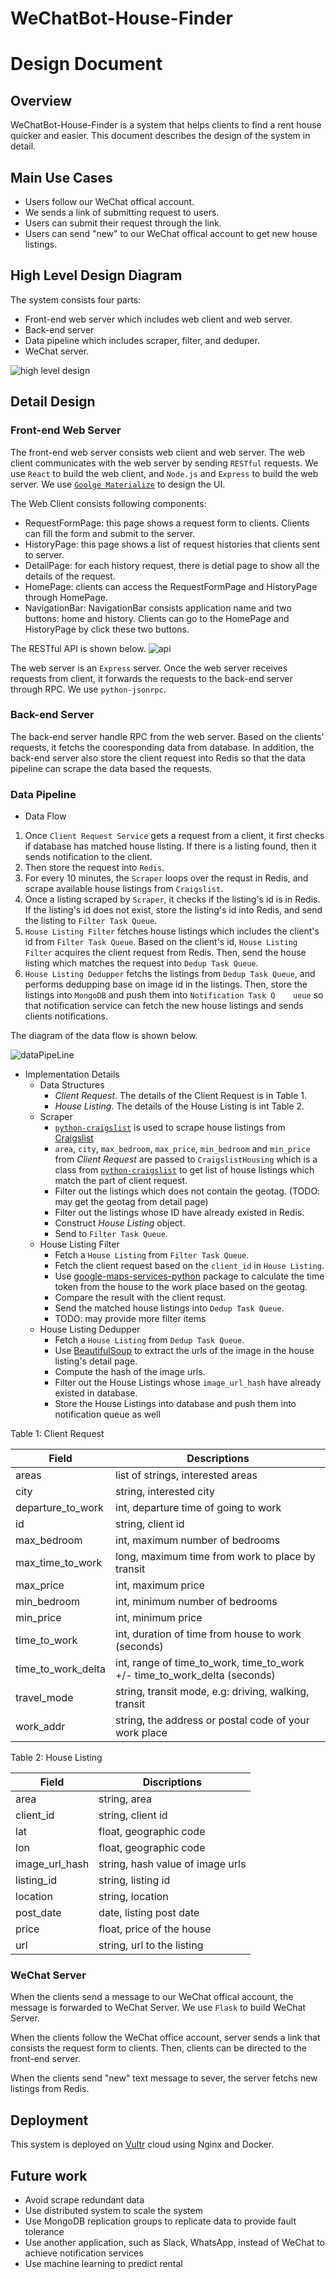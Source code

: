 # WeChatBot-House-Finder
# Design Document
## Overview
WeChatBot-House-Finder is a system that helps clients to find a rent house quicker and easier. This document describes the design of the system in detail.
## Main Use Cases
* Users follow our WeChat offical account.
* We sends a link of submitting request to users.
* Users can submit their request through the link.
* Users can send "new" to our WeChat offical account to get new house listings.

## High Level Design Diagram
The system consists four parts:
* Front-end web server which includes web client and web server.
* Back-end server
* Data pipeline which includes scraper, filter, and deduper.
* WeChat server.

![high level design](document/highLevelDesign.png)

## Detail Design
### Front-end Web Server
The front-end web server consists web client and web server. The web client communicates with the web server by sending `RESTful` requests. We use `React` to build the web client, and `Node.js` and `Express` to build the web server. We use [`Goolge Materialize`](http://materializecss.com/) to design the UI.

The Web Client consists following components:
* RequestFormPage: this page shows a request form to clients. Clients can fill the form and submit to the server.
* HistoryPage: this page shows a list of request histories that clients sent to server.
* DetailPage: for each history request, there is detial page to show all the details of the request.
* HomePage: clients can access the RequestFormPage and HistoryPage through HomePage.
* NavigationBar: NavigationBar consists application name and two buttons: home and history. Clients can go to the HomePage and HistoryPage by click these two buttons.

The RESTful API is shown below.
![api](document/api.png)

The web server is an `Express` server. Once the web server receives requests from client, it forwards the requests to the back-end server through RPC. We use `python-jsonrpc`.

### Back-end Server
The back-end server handle RPC from the web server. Based on the clients' requests, it fetchs the cooresponding data from database. In addition, the back-end server also store the client request into Redis so that the data pipeline can scrape the data based the requests.

### Data Pipeline
*  Data Flow
  1.  Once `Client Request Service` gets a request from a client, it first checks if database has matched house listing. If there is a listing found, then it sends notification to the client.
  1.  Then store the request into `Redis`.
  1.  For every 10 minutes, the `Scraper` loops over the requst in Redis, and scrape available house listings from `Craigslist`.
  1.  Once a listing scraped by `Scraper`, it checks if the listing's id is in Redis. If the listing's id does not exist, store the listing's id into Redis, and send the listing to `Filter Task Queue`.
  1.  `House Listing Filter` fetches house listings which includes the client's id from `Filter Task Queue`. Based on the client's id, `House Listing Filter` acquires the client request from Redis. Then, send the house listing which matches the request into `Dedup Task Queue`.
  1.  `House Listing Dedupper` fetchs the listings from `Dedup Task Queue`, and performs dedupping base on image id in the listings. Then, store the listings into `MongoDB` and push them into `Notification Task Q    ueue` so that notification service can fetch the new house listings and sends clients notifications.

The diagram of the data flow is shown below.

![dataPipeLine](document/dataPipeline.png)
* Implementation Details
  * Data Structures
    *   *Client Request*. The details of the Client Request is in Table 1.
    *   *House Listing*. The details of the House Listing is int Table 2.
  * Scraper
    * [`python-craigslist`](https://github.com/juliomalegria/python-craigslist) is used to scrape house listings from [Craigslist](https://www.craigslist.org/about/sites)
    * `area`, `city`, `max_bedroom`, `max_price`, `min_bedroom` and `min_price` from *Client Request* are passed to `CraigslistHousing` which is a class from [`python-craigslist`](https://github.com/juliomalegria/python-craigslist) to get list of house listings which match the part of client request.
    * Filter out the listings which does not contain the geotag. (TODO: may get the geotag from detail page)
    * Filter out the listings whose ID have already existed in Redis.
    * Construct *House Listing* object.
    * Send to `Filter Task Queue`.
  * House Listing Filter
    * Fetch a `House Listing` from `Filter Task Queue`.
    * Fetch the client request based on the `client_id` in `House Listing`.
    * Use [google-maps-services-python](https://github.com/googlemaps/google-maps-services-python) package to calculate the time token from the house to the work place based on the geotag.
    * Compare the result with the client requst.
    * Send the matched house listings into `Dedup Task Queue`.
    * TODO: may provide more filter items
  * House Listing Dedupper
    * Fetch a `House Listing` from `Dedup Task Queue`.
    * Use [BeautifulSoup](https://www.crummy.com/software/BeautifulSoup/) to extract the urls of the image in the house listing's detail page.
    * Compute the hash of the image urls.
    * Filter out the House Listings whose `image_url_hash` have already existed in database.
    * Store the House Listings into database and push them into notification queue as well

Table 1: Client Request

|Field | Descriptions|
|--- | ---|
|areas|list of strings, interested areas|
|city|string, interested city|
|departure_to_work|int, departure time of going to work|
|id|string, client id|
|max_bedroom|int, maximum number of bedrooms|
|max_time_to_work|long, maximum time from work to place by transit|
|max_price|int, maximum price|
|min_bedroom|int, minimum number of bedrooms|
|min_price|int, minimum price|
|time_to_work|int, duration of time from house to work (seconds)|
|time_to_work_delta|int, range of time_to_work, time_to_work +/- time_to_work_delta (seconds)|
|travel_mode|string, transit mode, e.g: driving, walking, transit|
|work_addr|string, the address or postal code of your work place|


Table 2: House Listing

Field | Discriptions
--- | ---
area|string, area
client_id|string, client id
lat|float, geographic code
lon|float, geographic code
image_url_hash|string, hash value of image urls
listing_id|string, listing id
location|string, location
post_date|date, listing post date
price|float, price of the house
url|string, url to the listing

### WeChat Server
When the clients send a message to our WeChat offical account, the message is forwarded to WeChat Server. We use `Flask` to build WeChat Server.

When the clients follow the WeChat office account, server sends a link that consists the request form to clients. Then, clients can be directed to the front-end server.

When the clients send "new" text message to sever, the server fetchs new listings from Redis.

## Deployment
This system is deployed on [Vultr](https://www.vultr.com/?123759383) cloud using Nginx and Docker.

## Future work
* Avoid scrape redundant data
* Use distributed system to scale the system
* Use MongoDB replication groups to replicate data to provide fault tolerance
* Use another application, such as Slack, WhatsApp, instead of WeChat to achieve notification services
* Use machine learning to predict rental
